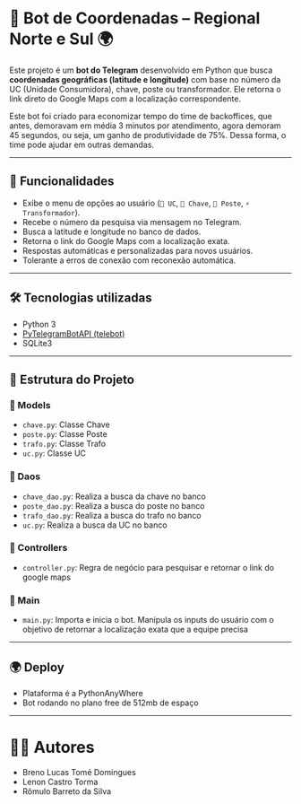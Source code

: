 # 🤖 Bot de Coordenadas – Regional Norte e Sul 🌍

Este projeto é um **bot do Telegram** desenvolvido em Python que busca **coordenadas geográficas (latitude e longitude)** com base no número da UC (Unidade Consumidora), chave, poste ou transformador. Ele retorna o link direto do Google Maps com a localização correspondente.  
  
Este bot foi criado para economizar tempo do time de backoffices, que antes, demoravam em média 3 minutos por atendimento, agora demoram 45 segundos, ou seja, um ganho de produtividade de 75%. Dessa forma, o time pode ajudar em outras demandas.

---

## 📌 Funcionalidades

- Exibe o menu de opções ao usuário (`🔌 UC`, `🔑 Chave`, `🗼 Poste`, `⚡ Transformador`).
- Recebe o número da pesquisa via mensagem no Telegram.
- Busca a latitude e longitude no banco de dados.
- Retorna o link do Google Maps com a localização exata.
- Respostas automáticas e personalizadas para novos usuários.
- Tolerante a erros de conexão com reconexão automática.

---

## 🛠 Tecnologias utilizadas

- Python 3
- [PyTelegramBotAPI (telebot)](https://pypi.org/project/pyTelegramBotAPI/)
- SQLite3

---

## 📁 Estrutura do Projeto

### 📂 Models
- `chave.py`: Classe Chave
- `poste.py`: Classe Poste
- `trafo.py`: Classe Trafo
- `uc.py`: Classe UC

### 📂 Daos
- `chave_dao.py`: Realiza a busca da chave no banco
- `poste_dao.py`: Realiza a busca do poste no banco
- `trafo_dao.py`: Realiza a busca do trafo no banco
- `uc.py`: Realiza a busca da UC no banco

### 📂 Controllers
- `controller.py`: Regra de negócio para pesquisar e retornar o link do google maps

### 📂 Main
- `main.py`: Importa e inicia o bot. Manipula os inputs do usuário com o objetivo de retornar a localização exata que a equipe precisa 
---

## 🌍 Deploy

- Plataforma é a PythonAnyWhere  
- Bot rodando no plano free de 512mb de espaço  

---

# 👨‍💻 Autores  
- Breno Lucas Tomé Domingues
- Lenon Castro Torma
- Rômulo Barreto da Silva